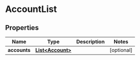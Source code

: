 
# AccountList

## Properties
Name | Type | Description | Notes
------------ | ------------- | ------------- | -------------
**accounts** | [**List&lt;Account&gt;**](Account.md) |  |  [optional]



